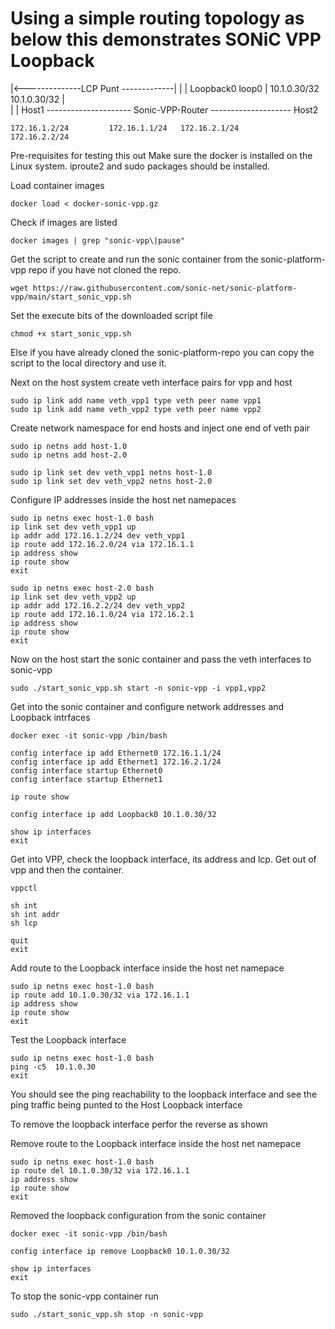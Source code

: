 # Using a simple routing topology as below this demonstrates SONiC VPP Loopback

  |<--------------LCP Punt -------------|
  |                                     |
 Loopback0                           loop0
  |  10.1.0.30/32          10.1.0.30/32 |   
  |                                     |
Host1 --------------------- Sonic-VPP-Router -------------------- Host2

    172.16.1.2/24         172.16.1.1/24   172.16.2.1/24        172.16.2.2/24

Pre-requisites for testing this out
    Make sure the docker is installed on the Linux system. iproute2 and sudo packages should be installed.
    
Load container images
```
docker load < docker-sonic-vpp.gz
```

Check if images are listed 
```
docker images | grep "sonic-vpp\|pause"
```

Get the script to create and run the sonic container from the sonic-platform-vpp repo if you have not cloned the repo.
```
wget https://raw.githubusercontent.com/sonic-net/sonic-platform-vpp/main/start_sonic_vpp.sh 
```
Set the execute bits of the downloaded script file
```
chmod +x start_sonic_vpp.sh

```
Else if you have already cloned the sonic-platform-repo you can copy the script to the local directory and use it.

Next on the host system create veth interface pairs for vpp and host

```
sudo ip link add name veth_vpp1 type veth peer name vpp1
sudo ip link add name veth_vpp2 type veth peer name vpp2
```

Create network namespace for end hosts and inject one end of veth pair

```
sudo ip netns add host-1.0
sudo ip netns add host-2.0

sudo ip link set dev veth_vpp1 netns host-1.0
sudo ip link set dev veth_vpp2 netns host-2.0
```

Configure IP addresses inside the host net namepaces

```
sudo ip netns exec host-1.0 bash
ip link set dev veth_vpp1 up
ip addr add 172.16.1.2/24 dev veth_vpp1
ip route add 172.16.2.0/24 via 172.16.1.1
ip address show
ip route show
exit

sudo ip netns exec host-2.0 bash
ip link set dev veth_vpp2 up
ip addr add 172.16.2.2/24 dev veth_vpp2
ip route add 172.16.1.0/24 via 172.16.2.1
ip address show
ip route show
exit
```

Now on the host start the sonic container and pass the veth interfaces to sonic-vpp
```
sudo ./start_sonic_vpp.sh start -n sonic-vpp -i vpp1,vpp2
```

Get into the sonic container and configure network addresses 
and Loopback intrfaces

```
docker exec -it sonic-vpp /bin/bash

config interface ip add Ethernet0 172.16.1.1/24
config interface ip add Ethernet1 172.16.2.1/24
config interface startup Ethernet0
config interface startup Ethernet1

ip route show

config interface ip add Loopback0 10.1.0.30/32

show ip interfaces
exit
```

Get into VPP, check the loopback interface, its address and 
lcp. Get out of vpp and then the container.

```
vppctl

sh int
sh int addr
sh lcp

quit
exit
```

Add route to the Loopback interface inside the host net namepace

```
sudo ip netns exec host-1.0 bash
ip route add 10.1.0.30/32 via 172.16.1.1
ip address show
ip route show
exit
```

Test the Loopback interface

```
sudo ip netns exec host-1.0 bash
ping -c5  10.1.0.30
exit
```

You should see the ping reachability to the loopback interface and see the ping traffic being punted to the Host Loopback interface

To remove the loopback interface perfor the reverse as shown

Remove route to the Loopback interface inside the host net namepace

```
sudo ip netns exec host-1.0 bash
ip route del 10.1.0.30/32 via 172.16.1.1
ip address show
ip route show
exit
```

Removed the loopback configuration from the sonic container

```
docker exec -it sonic-vpp /bin/bash

config interface ip remove Loopback0 10.1.0.30/32

show ip interfaces
exit
```

To stop the sonic-vpp container run
```
sudo ./start_sonic_vpp.sh stop -n sonic-vpp
```
